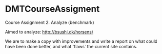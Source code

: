 # DMTCourseAssigment
Course Assignment 2. Analyze (benchmark)

Aimed to analyze: http://bsushi.dk/horsens/

We are to make a copy with improvements and write a report on what could have been done better, 
and what 'flaws' the current site contains.
